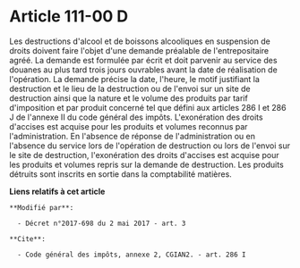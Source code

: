 # Article 111-00 D

Les destructions d'alcool et de boissons alcooliques en suspension de droits doivent faire l'objet d'une demande préalable de
l'entrepositaire agréé. La demande est formulée par écrit et doit parvenir au service des douanes au plus tard trois jours
ouvrables avant la date de réalisation de l'opération. La demande précise la date, l'heure, le motif justifiant la
destruction et le lieu de la destruction ou de l'envoi sur un site de destruction ainsi que la nature et le volume des
produits par tarif d'imposition et par produit concerné tel que défini aux articles 286 I et 286 J de l'annexe II du code
général des impôts. L'exonération des droits d'accises est acquise pour les produits et volumes reconnus par
l'administration. En l'absence de réponse de l'administration ou en l'absence du service lors de l'opération de destruction
ou lors de l'envoi sur le site de destruction, l'exonération des droits d'accises est acquise pour les produits et volumes
repris sur la demande de destruction. Les produits détruits sont inscrits en sortie dans la comptabilité matières.

**Liens relatifs à cet article**

	**Modifié par**:

	  - Décret n°2017-698 du 2 mai 2017 - art. 3

	**Cite**:

	  - Code général des impôts, annexe 2, CGIAN2. - art. 286 I
